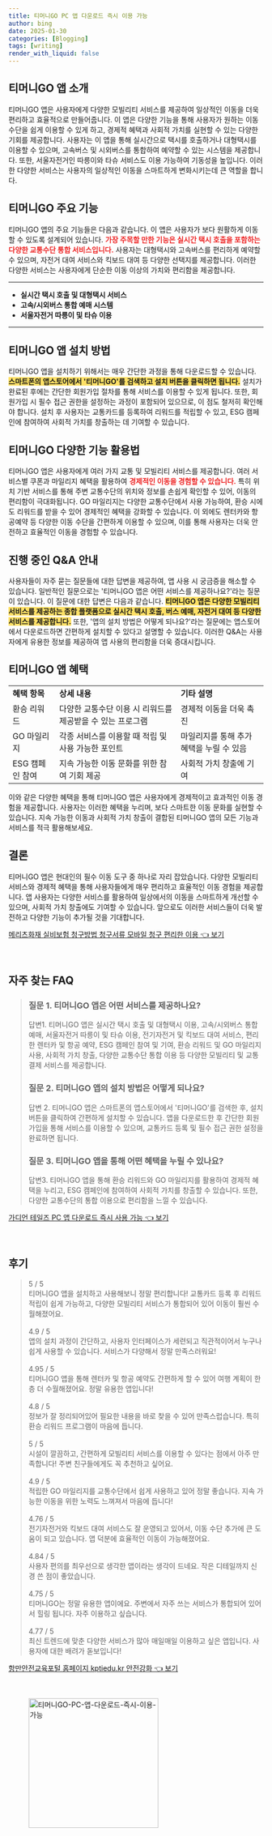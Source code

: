 ```yaml
---
title: 티머니GO PC 앱 다운로드 즉시 이용 가능
author: bing
date: 2025-01-30
categories: [Blogging]
tags: [writing]
render_with_liquid: false
---
```



<h2 id='티머니GO_앱_소개'>티머니GO 앱 소개</h2>

<p>티머니GO 앱은 사용자에게 다양한 모빌리티 서비스를 제공하여 일상적인 이동을 더욱 편리하고 효율적으로 만들어줍니다. 이 앱은 다양한 기능을 통해 사용자가 원하는 이동 수단을 쉽게 이용할 수 있게 하고, 경제적 혜택과 사회적 가치를 실현할 수 있는 다양한 기회를 제공합니다. 사용자는 이 앱을 통해 실시간으로 택시를 호출하거나 대형택시를 이용할 수 있으며, 고속버스 및 시외버스를 통합하여 예약할 수 있는 시스템을 제공합니다. 또한, 서울자전거인 따릉이와 타슈 서비스도 이용 가능하여 기동성을 높입니다. 이러한 다양한 서비스는 사용자의 일상적인 이동을 스마트하게 변화시키는데 큰 역할을 합니다.</p>

<h2 id='티머니GO_주요_기능'>티머니GO 주요 기능</h2>

<p>티머니GO 앱의 주요 기능들은 다음과 같습니다. 이 앱은 사용자가 보다 원활하게 이동할 수 있도록 설계되어 있습니다. <b><span style="color: #ee2323;">가장 주목할 만한 기능은 실시간 택시 호출을 포함하는 다양한 교통수단 통합 서비스입니다.</span></b> 사용자는 대형택시와 고속버스를 편리하게 예약할 수 있으며, 자전거 대여 서비스와 킥보드 대여 등 다양한 선택지를 제공합니다. 이러한 다양한 서비스는 사용자에게 단순한 이동 이상의 가치와 편리함을 제공합니다.</p>

<hr />

<ul>
    <li><b>실시간 택시 호출 및 대형택시 서비스</b></li>
    <li><b>고속/시외버스 통합 예매 시스템</b></li>
    <li><b>서울자전거 따릉이 및 타슈 이용</b></li>
</ul>

<hr />

<h2 id='티머니GO_앱_설치_방법'>티머니GO 앱 설치 방법</h2>

<p>티머니GO 앱을 설치하기 위해서는 매우 간단한 과정을 통해 다운로드할 수 있습니다. <b><span style="background-color: #ffe066;">스마트폰의 앱스토어에서 '티머니GO'를 검색하고 설치 버튼을 클릭하면 됩니다.</span></b> 설치가 완료된 후에는 간단한 회원가입 절차를 통해 서비스를 이용할 수 있게 됩니다. 또한, 회원가입 시 필수 접근 권한을 설정하는 과정이 포함되어 있으므로, 이 점도 철저히 확인해야 합니다. 설치 후 사용자는 교통카드를 등록하여 리워드를 적립할 수 있고, ESG 캠페인에 참여하여 사회적 가치를 창출하는 데 기여할 수 있습니다.</p>

<h2 id='티머니GO_다양한_기능_활용법'>티머니GO 다양한 기능 활용법</h2>

<p>티머니GO 앱은 사용자에게 여러 가지 교통 및 모빌리티 서비스를 제공합니다. 여러 서비스별 쿠폰과 마일리지 혜택을 활용하여 <b><span style="color: #ee2323;">경제적인 이동을 경험할 수 있습니다.</span></b> 특히 위치 기반 서비스를 통해 주변 교통수단의 위치와 정보를 손쉽게 확인할 수 있어, 이동의 편리함이 극대화됩니다. GO 마일리지는 다양한 교통수단에서 사용 가능하여, 환승 시에도 리워드를 받을 수 있어 경제적인 혜택을 강화할 수 있습니다. 이 외에도 렌터카와 항공예약 등 다양한 이동 수단을 간편하게 이용할 수 있으며, 이를 통해 사용자는 더욱 안전하고 효율적인 이동을 경험할 수 있습니다.</p>

<h2 id='진행중인_QA_안내'>진행 중인 Q&A 안내</h2>

<p>사용자들이 자주 묻는 질문들에 대한 답변을 제공하여, 앱 사용 시 궁금증을 해소할 수 있습니다. 일반적인 질문으로는 '티머니GO 앱은 어떤 서비스를 제공하나요?'라는 질문이 있습니다. 이 질문에 대한 답변은 다음과 같습니다. <b><span style="background-color: #ffe066;">티머니GO 앱은 다양한 모빌리티 서비스를 제공하는 종합 플랫폼으로 실시간 택시 호출, 버스 예매, 자전거 대여 등 다양한 서비스를 제공합니다.</span></b> 또한, '앱의 설치 방법은 어떻게 되나요?'라는 질문에는 앱스토어에서 다운로드하면 간편하게 설치할 수 있다고 설명할 수 있습니다. 이러한 Q&A는 사용자에게 유용한 정보를 제공하여 앱 사용의 편리함을 더욱 증대시킵니다.</p>

<h2 id='티머니GO_앱_혜택'>티머니GO 앱 혜택</h2>

<table>
    <tr>
        <td><b>혜택 항목</b></td>
        <td><b>상세 내용</b></td>
        <td><b>기타 설명</b></td>
    </tr>
    <tr>
        <td>환승 리워드</td>
        <td>다양한 교통수단 이용 시 리워드를 제공받을 수 있는 프로그램</td>
        <td>경제적 이동을 더욱 촉진</td>
    </tr>
    <tr>
        <td>GO 마일리지</td>
        <td>각종 서비스를 이용할 때 적립 및 사용 가능한 포인트</td>
        <td>마일리지를 통해 추가 혜택을 누릴 수 있음</td>
    </tr>
    <tr>
        <td>ESG 캠페인 참여</td>
        <td>지속 가능한 이동 문화를 위한 참여 기회 제공</td>
        <td>사회적 가치 창출에 기여</td>
    </tr>
</table>

<p>이와 같은 다양한 혜택을 통해 티머니GO 앱은 사용자에게 경제적이고 효과적인 이동 경험을 제공합니다. 사용자는 이러한 혜택을 누리며, 보다 스마트한 이동 문화를 실현할 수 있습니다. 지속 가능한 이동과 사회적 가치 창출이 결합된 티머니GO 앱의 모든 기능과 서비스를 적극 활용해보세요.</p>

<h2 id='결론'>결론</h2>

<p>티머니GO 앱은 현대인의 필수 이동 도구 중 하나로 자리 잡았습니다. 다양한 모빌리티 서비스와 경제적 혜택을 통해 사용자들에게 매우 편리하고 효율적인 이동 경험을 제공합니다. 앱 사용자는 다양한 서비스를 활용하여 일상에서의 이동을 스마트하게 개선할 수 있으며, 사회적 가치 창출에도 기여할 수 있습니다. 앞으로도 이러한 서비스들이 더욱 발전하고 다양한 기능이 추가될 것을 기대합니다.</p>


<p><a class="click-button" title="메리츠화재 실비보험 청구방법 청구서류 모바일 청구 편리한 이용" href="https://purplelist.github.io/posts/%EB%A9%94%EB%A6%AC%EC%B8%A0%ED%99%94%EC%9E%AC-%EC%8B%A4%EB%B9%84%EB%B3%B4%ED%97%98-%EC%B2%AD%EA%B5%AC%EB%B0%A9%EB%B2%95-%EC%B2%AD%EA%B5%AC%EC%84%9C%EB%A5%98-%EB%AA%A8%EB%B0%94%EC%9D%BC-%EC%B2%AD%EA%B5%AC-%ED%8E%B8%EB%A6%AC%ED%95%9C-%EC%9D%B4%EC%9A%A9/" rel="dofollow">메리츠화재 실비보험 청구방법 청구서류 모바일 청구 편리한 이용 👈 보기</a></p><br>
<h2 id='자주_찾는_FAQ'>자주 찾는 FAQ</h2>
<div itemscope="" itemtype="https://schema.org/FAQPage"> 
<blockquote> 
<div itemscope="" itemprop="mainEntity" itemtype="https://schema.org/Question"> 
<h3 itemprop="name">질문 1. 티머니GO 앱은 어떤 서비스를 제공하나요?</h3> 
<div itemscope="" itemprop="acceptedAnswer" itemtype="https://schema.org/Answer"> 
<span itemprop="text"> 
<p>답변1. 티머니GO 앱은 실시간 택시 호출 및 대형택시 이용, 고속/시외버스 통합 예매, 서울자전거 따릉이 및 타슈 이용, 전기자전거 및 킥보드 대여 서비스, 편리한 렌터카 및 항공 예약, ESG 캠페인 참여 및 기여, 환승 리워드 및 GO 마일리지 사용, 사회적 가치 창출, 다양한 교통수단 통합 이용 등 다양한 모빌리티 및 교통 결제 서비스를 제공합니다.</p> 
</span> 
</div> 
</div> 

<div itemscope="" itemprop="mainEntity" itemtype="https://schema.org/Question"> 
<h3 itemprop="name">질문 2. 티머니GO 앱의 설치 방법은 어떻게 되나요?</h3> 
<div itemscope="" itemprop="acceptedAnswer" itemtype="https://schema.org/Answer"> 
<span itemprop="text"> 
<p>답변 2. 티머니GO 앱은 스마트폰의 앱스토어에서 '티머니GO'를 검색한 후, 설치 버튼을 클릭하여 간편하게 설치할 수 있습니다. 앱을 다운로드한 후 간단한 회원가입을 통해 서비스를 이용할 수 있으며, 교통카드 등록 및 필수 접근 권한 설정을 완료하면 됩니다.</p> 
</span> 
</div> 
</div> 

<div itemscope="" itemprop="mainEntity" itemtype="https://schema.org/Question"> 
<h3 itemprop="name">질문 3. 티머니GO 앱을 통해 어떤 혜택을 누릴 수 있나요?</h3> 
<div itemscope="" itemprop="acceptedAnswer" itemtype="https://schema.org/Answer"> 
<span itemprop="text"> 
<p>답변3. 티머니GO 앱을 통해 환승 리워드와 GO 마일리지를 활용하여 경제적 혜택을 누리고, ESG 캠페인에 참여하여 사회적 가치를 창출할 수 있습니다. 또한, 다양한 교통수단의 통합 이용으로 편리함을 느낄 수 있습니다.</p> 
</span> 
</div> 
</div> 
</blockquote> 
</div>
<p><a class="click-button" title="가디언 테일즈 PC 앱 다운로드 즉시 사용 가능" href="https://purplelist.github.io/posts/%EA%B0%80%EB%94%94%EC%96%B8-%ED%85%8C%EC%9D%BC%EC%A6%88-PC-%EC%95%B1-%EB%8B%A4%EC%9A%B4%EB%A1%9C%EB%93%9C-%EC%A6%89%EC%8B%9C-%EC%82%AC%EC%9A%A9-%EA%B0%80%EB%8A%A5/" rel="dofollow">가디언 테일즈 PC 앱 다운로드 즉시 사용 가능 👈 보기</a></p><br>
<h2 id='후기'>후기</h2>
<div itemscope itemtype="https://schema.org/Product">
  <blockquote>
  <div itemprop="review" itemscope itemtype="https://schema.org/Review">
      <div itemprop="reviewRating" itemscope itemtype="https://schema.org/Rating"> <span itemprop="ratingValue">5</span> / <span itemprop="bestRating">5</span> </div>
      <span itemprop="reviewBody">티머니GO 앱을 설치하고 사용해보니 정말 편리합니다! 교통카드 등록 후 리워드 적립이 쉽게 가능하고, 다양한 모빌리티 서비스가 통합되어 있어 이동이 훨씬 수월해졌어요.</span>
  </div>
  <br>
  <div itemprop="review" itemscope itemtype="https://schema.org/Review">
      <div itemprop="reviewRating" itemscope itemtype="https://schema.org/Rating"> <span itemprop="ratingValue">4.9</span> / <span itemprop="bestRating">5</span> </div>
      <span itemprop="reviewBody">앱의 설치 과정이 간단하고, 사용자 인터페이스가 세련되고 직관적이어서 누구나 쉽게 사용할 수 있습니다. 서비스가 다양해서 정말 만족스러워요!</span>
  </div>
  <br>
  <div itemprop="review" itemscope itemtype="https://schema.org/Review">
      <div itemprop="reviewRating" itemscope itemtype="https://schema.org/Rating"> <span itemprop="ratingValue">4.95</span> / <span itemprop="bestRating">5</span> </div>
      <span itemprop="reviewBody">티머니GO 앱을 통해 렌터카 및 항공 예약도 간편하게 할 수 있어 여행 계획이 한층 더 수월해졌어요. 정말 유용한 앱입니다!</span>
  </div>
  <br>
  <div itemprop="review" itemscope itemtype="https://schema.org/Review">
      <div itemprop="reviewRating" itemscope itemtype="https://schema.org/Rating"> <span itemprop="ratingValue">4.8</span> / <span itemprop="bestRating">5</span> </div>
      <span itemprop="reviewBody">정보가 잘 정리되어있어 필요한 내용을 바로 찾을 수 있어 만족스럽습니다. 특히 환승 리워드 프로그램이 마음에 듭니다.</span>
  </div>
  <br>
  <div itemprop="review" itemscope itemtype="https://schema.org/Review">
      <div itemprop="reviewRating" itemscope itemtype="https://schema.org/Rating"> <span itemprop="ratingValue">5</span> / <span itemprop="bestRating">5</span> </div>
      <span itemprop="reviewBody">시설이 깔끔하고, 간편하게 모빌리티 서비스를 이용할 수 있다는 점에서 아주 만족합니다! 주변 친구들에게도 꼭 추천하고 싶어요.</span>
  </div>
  <br>
  <div itemprop="review" itemscope itemtype="https://schema.org/Review">
      <div itemprop="reviewRating" itemscope itemtype="https://schema.org/Rating"> <span itemprop="ratingValue">4.9</span> / <span itemprop="bestRating">5</span> </div>
      <span itemprop="reviewBody">적립한 GO 마일리지를 교통수단에서 쉽게 사용하고 있어 정말 좋습니다. 지속 가능한 이동을 위한 노력도 느껴져서 마음에 듭니다!</span>
  </div>
  <br>
  <div itemprop="review" itemscope itemtype="https://schema.org/Review">
      <div itemprop="reviewRating" itemscope itemtype="https://schema.org/Rating"> <span itemprop="ratingValue">4.76</span> / <span itemprop="bestRating">5</span> </div>
      <span itemprop="reviewBody">전기자전거와 킥보드 대여 서비스도 잘 운영되고 있어서, 이동 수단 추가에 큰 도움이 되고 있습니다. 앱 덕분에 효율적인 이동이 가능해졌어요.</span>
  </div>
  <br>
  <div itemprop="review" itemscope itemtype="https://schema.org/Review">
      <div itemprop="reviewRating" itemscope itemtype="https://schema.org/Rating"> <span itemprop="ratingValue">4.84</span> / <span itemprop="bestRating">5</span> </div>
      <span itemprop="reviewBody">사용자 편의를 최우선으로 생각한 앱이라는 생각이 드네요. 작은 디테일까지 신경 쓴 점이 좋았습니다.</span>
  </div>
  <br>
  <div itemprop="review" itemscope itemtype="https://schema.org/Review">
      <div itemprop="reviewRating" itemscope itemtype="https://schema.org/Rating"> <span itemprop="ratingValue">4.75</span> / <span itemprop="bestRating">5</span> </div>
      <span itemprop="reviewBody">티머니GO는 정말 유용한 앱이에요. 주변에서 자주 쓰는 서비스가 통합되어 있어서 힐링 됩니다. 자주 이용하고 싶습니다.</span>
  </div>
  <br>
  <div itemprop="review" itemscope itemtype="https://schema.org/Review">
      <div itemprop="reviewRating" itemscope itemtype="https://schema.org/Rating"> <span itemprop="ratingValue">4.77</span> / <span itemprop="bestRating">5</span> </div>
      <span itemprop="reviewBody">최신 트렌드에 맞춘 다양한 서비스가 많아 매일매일 이용하고 싶은 앱입니다. 사용자에 대한 배려가 돋보입니다!</span>
  </div>
  </blockquote>
</div>
<p><a class="click-button" title="항만안전교육포털 홈페이지 kptiedu.kr 안전강화" href="https://purplelist.github.io/posts/%ED%95%AD%EB%A7%8C%EC%95%88%EC%A0%84%EA%B5%90%EC%9C%A1%ED%8F%AC%ED%84%B8-%ED%99%88%ED%8E%98%EC%9D%B4%EC%A7%80-kptiedu.kr-%EC%95%88%EC%A0%84%EA%B0%95%ED%99%94/" rel="dofollow">항만안전교육포털 홈페이지 kptiedu.kr 안전강화 👈 보기</a></p><br>
<figure class="image"><img src="https://purplelist.github.io/assets/img/thumbnail/티머니GO-PC-앱-다운로드-즉시-이용-가능.webp" alt="티머니GO-PC-앱-다운로드-즉시-이용-가능" width="256" height="256"></figure>